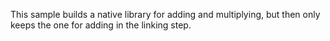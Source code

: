 This sample builds a native library for adding and multiplying, but then only keeps the one for adding in the linking step.